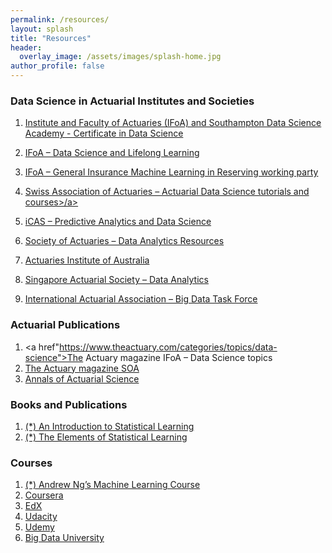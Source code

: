 ```yaml
---
permalink: /resources/
layout: splash
title: "Resources"
header:
  overlay_image: /assets/images/splash-home.jpg
author_profile: false
---
```


### Data Science in Actuarial Institutes and Societies

1. <a href="https://www.actuaries.org.uk/learn-and-develop/lifelong-learning/certificate-data-science">Institute and Faculty of Actuaries (IFoA) and Southampton Data Science Academy - Certificate in Data Science</a>


2.	<a href=" https://www.actuaries.org.uk/learn-and-develop/lifelong-learning/data-science">IFoA – Data Science and Lifelong Learning</a>


3.	<a href="https://institute-and-faculty-of-actuaries.github.io/mlr-blog/">IFoA – General Insurance Machine Learning in Reserving working party</a>


4.	<a href="https://www.actuarialdatascience.org/ADS-Tutorials/">Swiss Association of Actuaries – Actuarial Data Science tutorials and courses>/a>


5.	<a href="https://thecasinstitute.org/professional-education/predictive-analytics/">iCAS – Predictive Analytics and Data Science</a>


6.	<a href="https://www.soa.org/sections/technology/technology-data-analytics-resources/">Society of Actuaries – Data Analytics Resources</a>


7.	<a href="https://www.actuaries.asn.au/microsites/actuaries-in-data-analytics/knowledge"> Actuaries Institute of Australia </a>


8.	<a href="https://www.actuaries.org.sg/big_data"> Singapore Actuarial Society – Data Analytics</a>


9.	<a href="https://www.actuaries.org/IAA/IAA/Task_Force/Big_Data_Task_Force.aspx?WebsiteKey=ff59269c-4928-4369-a169-03e74a6bd8ca&CommitteeTabs=3#CommitteeTabs">International Actuarial Association – Big Data Task Force</a>

### Actuarial Publications
1. <a href"https://www.theactuary.com/categories/topics/data-science">The Actuary magazine IFoA – Data Science topics</a>
2. <a href="https://theactuarymagazine.org/category/innovation-technology/">The Actuary magazine SOA</a>
3. <a href="https://www.cambridge.org/core/journals/annals-of-actuarial-science">Annals of Actuarial Science</a>

### Books and Publications
1. <a href="http://faculty.marshall.usc.edu/gareth-james/">(*) An Introduction to Statistical Learning</a>
2. <a href="https://web.stanford.edu/~hastie/ElemStatLearn//">(*) The Elements of Statistical Learning</a>

### Courses
1. <a href="https://www.coursera.org/learn/machine-learning">(*) Andrew Ng’s Machine Learning Course</a>
2. <a href="https://www.coursera.org/">Coursera</a>
3. <a href="https://www.edx.org/">EdX</a>
4. <a href="https://www.udacity.com/">Udacity</a>
5. <a href="https://www.udemy.com/">Udemy</a>
6. <a href="http://bigdatauniversity.com/">Big Data University</a>

